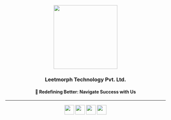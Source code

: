 <p align="center"><img src="https://cdn-icons-png.flaticon.com/512/25/25231.png" width="200" height="200"/></p>

<h3 align="center">Leetmorph Technology Pvt. Ltd.</h3>
<h4 align="center">🚀 Redefining Better: Navigate Success with Us</h4>

--- 

<div align="center">
  
[<img height="30" src="https://img.shields.io/badge/twitter-1DA1F2.svg?&style=for-the-badge&logo=twitter&logoColor=white" />][twitter] [<img height="30" src="https://img.shields.io/badge/linkedin-0077B5.svg?&style=for-the-badge&logo=linkedin&logoColor=white" />][LinkedIn] [<img height="30" src = "https://img.shields.io/badge/instagram-1877F2.svg?&style=for-the-badge&logo=instagram&logoColor=gradient">][Instagram] [<img height="30" src = "https://img.shields.io/badge/Leetmorph_Technology-FF0000.svg?&style=for-the-badge&logo=youtube&logoColor=white">][leetmorph-youtube]

[twitter]: https://twitter.com/leetmorph
[linkedIn]: https://www.linkedin.com/in/leetmorph-technology-23aa9a2b9
[Instagram]: #
[leetmorph-youtube]: www.youtube.com/@LeetmorphTechnology 

</div>

